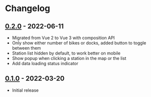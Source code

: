 # Changelog

## [0.2.0] - 2022-06-11
- Migrated from Vue 2 to Vue 3 with composition API
- Only show either number of bikes or docks, added button to toggle between them
- Station list hidden by default, to work better on mobile
- Show popup when clicking a station in the map or the list
- Add data loading status indicator

## [0.1.0] - 2022-03-20
- Initial release

[0.2.0]: https://github.com/andersrye/bysykkel/compare/0.1.0...0.2.0
[0.1.0]: https://github.com/andersrye/bysykkel/tree/0.1.0